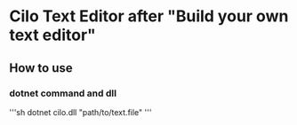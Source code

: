 # Cilo Text Editor after "Build your own text editor"

## How to use

### dotnet command and dll

'''sh
dotnet cilo.dll "path/to/text.file"
'''
